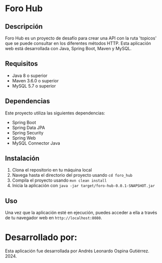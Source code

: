# Foro Hub

## Descripción

Foro Hub es un proyecto de desafío para crear una API con la ruta 'topicos' que se puede consultar en los diferentes métodos HTTP. Esta aplicación web está desarrollada con Java, Spring Boot, Maven y MySQL.

## Requisitos

- Java 8 o superior
- Maven 3.6.0 o superior
- MySQL 5.7 o superior

## Dependencias

Este proyecto utiliza las siguientes dependencias:

- Spring Boot
- Spring Data JPA
- Spring Security
- Spring Web
- MySQL Connector Java

## Instalación

1. Clona el repositorio en tu máquina local
2. Navega hasta el directorio del proyecto usando `cd foro_hub`
3. Compila el proyecto usando `mvn clean install`
4. Inicia la aplicación con `java -jar target/foro-hub-0.0.1-SNAPSHOT.jar`

## Uso

Una vez que la aplicación esté en ejecución, puedes acceder a ella a través de tu navegador web en `http://localhost:8080`.

# Desarrollado por:

Esta aplicación fue desarrollada por Andrés Leonardo Ospina Gutiérrez. 2024.

